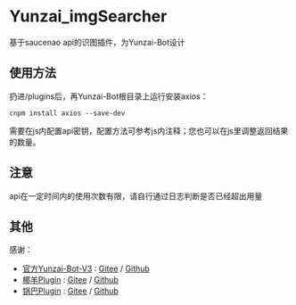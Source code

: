 # Yunzai_imgSearcher
基于saucenao api的识图插件，为Yunzai-Bot设计

## 使用方法
扔进/plugins后，再Yunzai-Bot根目录上运行安装axios：

<code>cnpm install axios --save-dev</code>

需要在js内配置api密钥，配置方法可参考js内注释；您也可以在js里调整返回结果的数量。

## 注意
api在一定时间内的使用次数有限，请自行通过日志判断是否已经超出用量

## 其他
感谢：

* [官方Yunzai-Bot-V3](https://github.com/Le-niao/Yunzai-Bot) : [Gitee](https://gitee.com/Le-niao/Yunzai-Bot)
  / [Github](https://github.com/Le-niao/Yunzai-Bot)
* [椰羊Plugin](https://github.com/yeyang52/yenai-plugin) : [Gitee](https://gitee.com/yeyang52/yenai-plugin)
  / [Github](https://github.com/yeyang52/yenai-plugin)
* [锅巴Plugin](https://github.com/guoba-yunzai/guoba-plugin) : [Gitee](https://gitee.com/guoba-yunzai/guoba-plugin)
  / [Github](https://github.com/guoba-yunzai/guoba-plugin)
